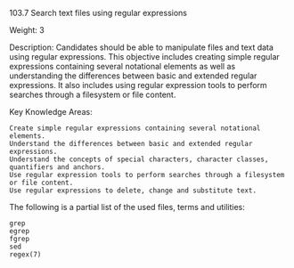 103.7 Search text files using regular expressions

Weight: 3

Description: Candidates should be able to manipulate files and text data using regular expressions. This objective includes creating simple regular expressions containing several notational elements as well as understanding the differences between basic and extended regular expressions. It also includes using regular expression tools to perform searches through a filesystem or file content.

Key Knowledge Areas:

    Create simple regular expressions containing several notational elements.
    Understand the differences between basic and extended regular expressions.
    Understand the concepts of special characters, character classes, quantifiers and anchors.
    Use regular expression tools to perform searches through a filesystem or file content.
    Use regular expressions to delete, change and substitute text.

The following is a partial list of the used files, terms and utilities:

    grep
    egrep
    fgrep
    sed
    regex(7)
